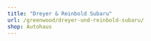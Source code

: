 ```yaml
---
title: "Dreyer & Reinbold Subaru"
url: /greenwood/dreyer-und-reinbold-subaru/
shop: Autohaus
---
```

